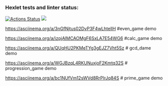 ### Hexlet tests and linter status:
[![Actions Status](https://github.com/iamumbrella/python-project-49/workflows/hexlet-check/badge.svg)](https://github.com/iamumbrella/python-project-49/actions)
<a href="https://codeclimate.com/github/iamumbrella/python-project-49/maintainability"><img src="https://api.codeclimate.com/v1/badges/85653cdce6fe96d7cd9b/maintainability" /></a>

https://asciinema.org/a/3nGfNjtus02DvP3F4wLhtellH #even_game demo

https://asciinema.org/a/izpjAlMCAOMgF6SxLA7E54WG6 #calc_game demo

https://asciinema.org/a/QUqHU2PKMeTYg3gEJZ7Vht5Sz # gcd_dame demo

https://asciinema.org/a/WGJBzqL4RKUNuxjoF2Kmtq32S # progression_game demo

https://asciinema.org/a/bc1NUfVm12sWVd8RrPlrJq84S # prime_game demo

